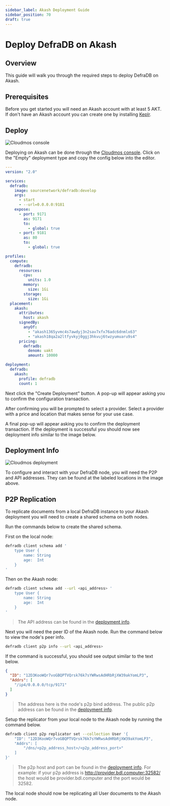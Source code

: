 ```yaml
---
sidebar_label: Akash Deployment Guide
sidebar_position: 70
draft: true
---
```

# Deploy DefraDB on Akash

## Overview

This guide will walk you through the required steps to deploy DefraDB on Akash.

## Prerequisites

Before you get started you will need an Akash account with at least 5 AKT. If don't have an Akash account you can create one by installing [Keplr](https://www.keplr.app/).

## Deploy

![Cloudmos console](/img/akash/deploy.png "Cloudmos console")

Deploying on Akash can be done through the [Cloudmos console](https://deploy.cloudmos.io/new-deployment). Click on the "Empty" deployment type and copy the config below into the editor.

```yaml
---
version: "2.0"

services:
  defradb:
    image: sourcenetwork/defradb:develop
    args:
      - start
      - --url=0.0.0.0:9181
    expose:
      - port: 9171
        as: 9171
        to:
          - global: true
      - port: 9181
        as: 80
        to:
          - global: true

profiles:
  compute:
    defradb:
      resources:
        cpu:
          units: 1.0
        memory:
          size: 1Gi
        storage:
          size: 1Gi
  placement:
    akash:
      attributes:
        host: akash
      signedBy:
        anyOf:
          - "akash1365yvmc4s7awdyj3n2sav7xfx76adc6dnmlx63"
          - "akash18qa2a2ltfyvkyj0ggj3hkvuj6twzyumuaru9s4"
      pricing:
        defradb: 
          denom: uakt
          amount: 10000

deployment:
  defradb:
    akash:
      profile: defradb
      count: 1 
```

Next click the "Create Deployment" button. A pop-up will appear asking you to confirm the configuration transaction.

After confirming you will be prompted to select a provider. Select a provider with a price and location that makes sense for your use case.

A final pop-up will appear asking you to confirm the deployment transaction. If the deployment is successful you should now see deployment info similar to the image below.

## Deployment Info

![Cloudmos deployment](/img/akash/info.png "Cloudmos deployment")

To configure and interact with your DefraDB node, you will need the P2P and API addresses. They can be found at the labeled locations in the image above.

## P2P Replication

To replicate documents from a local DefraDB instance to your Akash deployment you will need to create a shared schema on both nodes.

Run the commands below to create the shared schema. 

First on the local node:

```bash
defradb client schema add '
    type User {
        name: String
        age:  Int
    }
'
```

Then on the Akash node:

```bash
defradb client schema add --url <api_address> '
    type User {
        name: String
        age:  Int
    }
'
```

> The API address can be found in the [deployment info](#deployment-info).

Next you will need the peer ID of the Akash node. Run the command below to view the node's peer info. 

```bash
defradb client p2p info --url <api_address>
```

If the command is successful, you should see output similar to the text below.

```json
{
  "ID": "12D3KooWQr7voGBQPTVQrsk76k7sYWRwsAdHRbRjXW39akYomLP3",
  "Addrs": [
    "/ip4/0.0.0.0/tcp/9171"
  ]
}
```

> The address here is the node's p2p bind address. The public p2p address can be found in the [deployment info](#deployment-info).

Setup the replicator from your local node to the Akash node by running the command below.

```bash
defradb client p2p replicator set --collection User '{
    "ID": "12D3KooWQr7voGBQPTVQrsk76k7sYWRwsAdHRbRjXW39akYomLP3", 
    "Addrs": [
        "/dns/<p2p_address_host>/<p2p_address_port>"
    ]
}'
```

> The p2p host and port can be found in the [deployment info](#deployment-info). For example: if your p2p address is http://provider.bdl.computer:32582/ the host would be provider.bdl.computer and the port would be 32582.

The local node should now be replicating all User documents to the Akash node.
